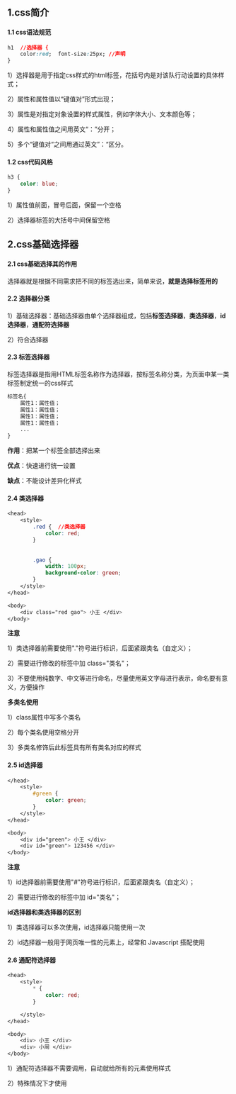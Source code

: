## 1.css简介

#### 1.1 css语法规范

```css
h1	//选择器 {
    color:red;	font-size:25px;	//声明	
}
```

1）选择器是用于指定css样式的html标签，花括号内是对该队行动设置的具体样式；

2）属性和属性值以“键值对”形式出现；

3）属性是对指定对象设置的样式属性，例如字体大小、文本颜色等；

4）属性和属性值之间用英文“：”分开；

5）多个“键值对“之间用通过英文”：“区分。

#### 1.2 css代码风格

```css
h3 {
    color: blue;
}
```

1）属性值前面，冒号后面，保留一个空格

2）选择器标签的大括号中间保留空格

## 2.css基础选择器

#### 2.1 css基础选择其的作用

选择器就是根据不同需求把不同的标签选出来，简单来说，**就是选择标签用的**

#### 2.2 选择器分类

1）基础选择器：基础选择器由单个选择器组成，包括**标签选择器**，**类选择器**，**id选择器**，**通配符选择器**

2）符合选择器

#### 2.3 标签选择器

标签选择器是指用HTML标签名称作为选择器，按标签名称分类，为页面中某一类标签制定统一的css样式

```css
标签名{
    属性1：属性值；
    属性1：属性值；
    属性1：属性值；
    属性1：属性值；
    ...
}
```

**作用**：把某一个标签全部选择出来

**优点**：快速进行统一设置

**缺点**：不能设计差异化样式

#### 2.4 类选择器

```css
<head>    
	<style>
        .red {	//类选择器
            color: red;
        }
		
		
        .gao {
            width: 100px;
            background-color: green;
        }
    </style>
</head>

<body>
    <div class="red gao"> 小王 </div>	
</body>
```

**注意**

1）类选择器前需要使用"."符号进行标识，后面紧跟类名（自定义）；

2）需要进行修改的标签中加 class="类名"；

3）不要使用纯数字、中文等进行命名，尽量使用英文字母进行表示，命名要有意义，方便操作

**多类名使用**

1）class属性中写多个类名

2）每个类名使用空格分开

3）多类名修饰后此标签具有所有类名对应的样式

#### **2.5 id选择器**

```css
</head>
	<style>
        #green {
            color: green;
        }
    </style>
</head>

<body>
    <div id="green"> 小王 </div>
    <div id="green"> 123456 </div>
</body>

```

**注意**

1）id选择器前需要使用"#"符号进行标识，后面紧跟类名（自定义）；

2）需要进行修改的标签中加 id="类名"；

**id选择器和类选择器的区别**

1）类选择器可以多次使用，id选择器只能使用一次

2）id选择器一般用于网页唯一性的元素上，经常和 Javascript 搭配使用

#### 2.6 通配符选择器

```css
<head>
    <style>
        * {
            color: red;
        }

    </style>
</head>

<body>
    <div> 小王 </div>
    <div> 小周 </div>
</body>
```

1）通配符选择器不需要调用，自动就给所有的元素使用样式

2）特殊情况下才使用